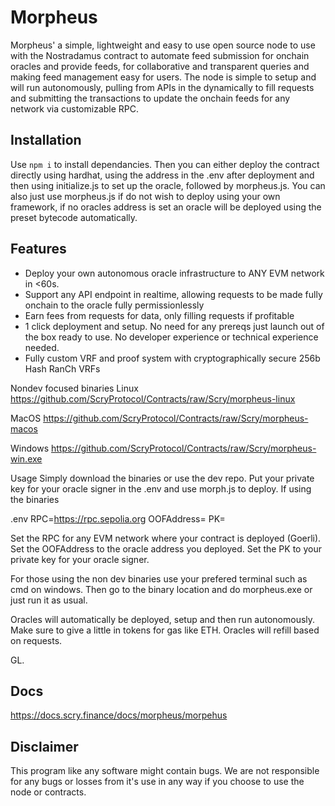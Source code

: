 # Morpheus
Morpheus' a simple, lightweight and easy to use open source node to use with the Nostradamus contract to automate feed submission for onchain oracles and provide feeds, for collaborative and transparent queries and making feed management easy for users. The node is simple to setup and will run autonomously, pulling from APIs in the dynamically to fill requests and submitting the transactions to update the onchain feeds for any network via customizable RPC. 

## Installation
Use `npm i` to install dependancies. Then you can either deploy the contract directly using hardhat, using the address in the .env after deployment and then using initialize.js to set up the oracle, followed by morpheus.js. You can also just use morpheus.js if do not wish to deploy using your own framework, if no oracles address is set an oracle will be deployed using the preset bytecode automatically.

## Features 
- Deploy your own autonomous oracle infrastructure to ANY EVM network in <60s.
- Support any API endpoint in realtime, allowing requests to be made fully onchain to the oracle fully permissionlessly
- Earn fees from requests for data, only filling requests if profitable
- 1 click deployment and setup. No need for any prereqs just launch out of the box ready to use. No developer experience or technical experience needed.
- Fully custom VRF and proof system with cryptographically secure 256b Hash RanCh VRFs

Nondev focused binaries
Linux
https://github.com/ScryProtocol/Contracts/raw/Scry/morpheus-linux

MacOS
https://github.com/ScryProtocol/Contracts/raw/Scry/morpheus-macos

Windows
https://github.com/ScryProtocol/Contracts/raw/Scry/morpheus-win.exe

Usage
Simply download the binaries or use the dev repo. Put your private key for your oracle signer in the .env and use morph.js to deploy. If using the binaries

.env
RPC=https://rpc.sepolia.org
OOFAddress=
PK=

Set the RPC for any EVM network where your contract is deployed (Goerli).
Set the OOFAddress to the oracle address you deployed.
Set the PK to your private key for your oracle signer.

For those using the non dev binaries use your prefered terminal such as cmd on windows. Then go to the binary location and do 
morpheus.exe
 or just run it as usual.

Oracles will automatically be deployed, setup and then run autonomously. Make sure to give a little in tokens for gas like ETH. Oracles will refill based on requests.

GL. 
## Docs
https://docs.scry.finance/docs/morpheus/morpehus

## Disclaimer
This program like any software might contain bugs. We are not responsible for any bugs or losses from it's use in any way if you choose to use the node or contracts.
